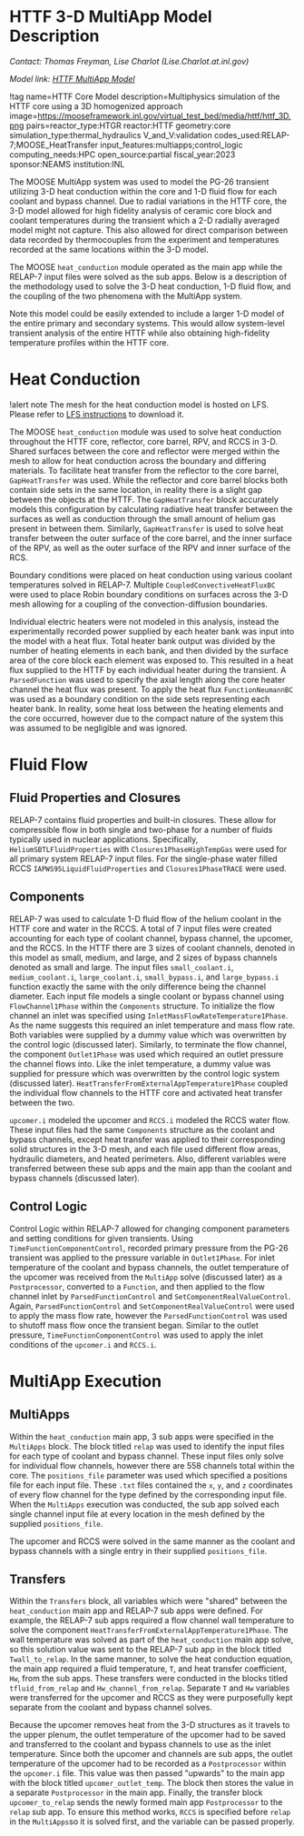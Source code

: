 # HTTF 3-D MultiApp Model Description

*Contact: Thomas Freyman, Lise Charlot (Lise.Charlot.at.inl.gov)*

*Model link: [HTTF MultiApp Model](https://github.com/idaholab/virtual_test_bed/tree/devel/htgr/httf)*

!tag name=HTTF Core Model
     description=Multiphysics simulation of the HTTF core using a 3D homogenized approach
     image=https://mooseframework.inl.gov/virtual_test_bed/media/httf/httf_3D.png
     pairs=reactor_type:HTGR
           reactor:HTTF
           geometry:core
           simulation_type:thermal_hydraulics
           V_and_V:validation
           codes_used:RELAP-7;MOOSE_HeatTransfer
           input_features:multiapps;control_logic
           computing_needs:HPC
           open_source:partial
           fiscal_year:2023
           sponsor:NEAMS
           institution:INL

The MOOSE MultiApp system was used to model the PG-26 transient utilizing 3-D heat conduction within the core and 1-D
fluid flow for each coolant and bypass channel. Due to radial variations in the HTTF core, the 3-D model allowed for high fidelity
analysis of ceramic core block and coolant temperatures during the transient which a 2-D radially averaged model might not capture.
This also allowed for direct comparison between data recorded by thermocouples from the experiment and temperatures recorded at the
same locations within the 3-D model.

The MOOSE `heat_conduction` module operated as the main app while the RELAP-7
input files were solved as the sub apps. Below is a description of the methodology used to solve the 3-D heat conduction, 1-D
fluid flow, and the coupling of the two phenomena with the MultiApp system.

Note this model could be easily extended to include a larger 1-D model of the entire primary and secondary systems. This would allow
system-level transient analysis of the entire HTTF while also obtaining high-fidelity temperature profiles within the HTTF core.



# Heat Conduction

!alert note
The mesh for the heat conduction model is hosted on LFS.
Please refer to [LFS instructions](resources/how_to_use_vtb.md#lfs) to download it.

The MOOSE `heat_conduction` module was used to solve heat conduction throughout the HTTF core, reflector, core barrel, RPV, and RCCS
in 3-D. Shared surfaces between the core and reflector were merged within the mesh to allow for heat conduction across the boundary
and differing materials. To facilitate heat transfer from the reflector to the core barrel, `GapHeatTransfer` was used. While the
reflector and core barrel blocks both contain side sets in the same location, in reality there is a slight gap between the objects at
the HTTF. The `GapHeatTransfer` block accurately models this configuration by calculating radiative heat transfer between the
surfaces as well as conduction through the small amount of helium gas present in between them. Similarly, `GapHeatTransfer`
is used to solve heat transfer between the outer surface of the core barrel, and the inner surface of the RPV, as well as the outer
surface of the RPV and inner surface of the RCS.

Boundary conditions were placed on heat conduction using various coolant temperatures solved in RELAP-7. Multiple
`CoupledConvectiveHeatFluxBC` were used to place Robin boundary conditions on surfaces across the 3-D mesh allowing for a coupling
of the convection-diffusion boundaries.

Individual electric heaters were not modeled in this analysis, instead the experimentally recorded power supplied by each
heater bank was input into the model with a heat flux. Total heater bank output was divided by the number of heating
elements in each bank, and then divided by the surface area of the core block each element was exposed to. This resulted in a heat
flux supplied to the HTTF by each individual heater during the transient. A `ParsedFunction` was used to specify the axial length
along the core heater channel the heat flux was present. To apply the heat flux `FunctionNeumannBC` was used as a boundary
condition on the side sets representing each heater bank. In reality, some heat loss between the heating elements and the core
occurred, however due to the compact nature of the system this was assumed to be negligible and was ignored.



# Fluid Flow

## Fluid Properties and Closures

RELAP-7 contains fluid properties and built-in closures. These allow for compressible flow in both single and
two-phase for a number of fluids typically used in nuclear applications. Specifically, `HeliumSBTLFluidProperties` with
`Closures1PhaseHighTempGas` were used for all primary system RELAP-7 input files. For the single-phase water filled RCCS
`IAPWS95LiquidFluidProperties` and `Closures1PhaseTRACE` were used.

## Components

RELAP-7 was used to calculate 1-D fluid flow of the helium coolant in the HTTF core and water in the RCCS. A total of 7
input files were created accounting for each type of coolant channel, bypass channel, the upcomer, and the RCCS. In the HTTF there
are 3 sizes of coolant channels, denoted in this model as small, medium, and large, and 2 sizes of bypass channels denoted as small
and large. The input files `small_coolant.i`, `medium_coolant.i`, `large_coolant.i`, `small_bypass.i`, and `large_bypass.i` function
exactly the same with the only difference being the channel diameter. Each input file models a single coolant or bypass
channel using `FlowChannel1Phase` within the `Components` structure. To initialize the flow channel an inlet was specified using
`InletMassFlowRateTemperature1Phase`. As the name suggests this required an inlet temperature and mass flow rate. Both variables were
supplied by a dummy value which was overwritten by the control logic (discussed later). Similarly, to terminate the flow channel, the
component `Outlet1Phase` was used which required an outlet pressure the channel flows into. Like the inlet temperature, a dummy value
was supplied for pressure which was overwritten by the control logic system (discussed later).
`HeatTransferFromExternalAppTemperature1Phase` coupled the individual flow channels to the HTTF core and activated heat transfer
between the two.

`upcomer.i` modeled the upcomer and `RCCS.i` modeled the RCCS water flow. These input files had the same `Components` structure as
the coolant and bypass channels, except heat transfer was applied to their corresponding solid structures in the 3-D mesh, and
each file used different flow areas, hydraulic diameters, and heated perimeters. Also, different variables were transferred between
these sub apps and the main app than the coolant and bypass channels (discussed later).

## Control Logic

Control Logic within RELAP-7 allowed for changing component parameters and setting conditions for given transients.
Using `TimeFunctionComponentControl`, recorded primary pressure from the PG-26 transient was applied to the pressure variable in
`Outlet1Phase`. For inlet temperature of the coolant and bypass channels, the outlet temperature of the upcomer was received from the
`MultiApp` solve (discussed later) as a `Postprocessor`, converted to a `Function`, and then applied to the flow channel inlet by
`ParsedFunctionControl` and `SetComponentRealValueControl`. Again, `ParsedFunctionControl` and `SetComponentRealValueControl` were
used to apply the mass flow rate, however the `ParsedFunctionControl` was used to shutoff mass flow once the transient began. Similar
to the outlet pressure, `TimeFunctionComponentControl` was used to apply the inlet conditions of the `upcomer.i` and `RCCS.i`.



# MultiApp Execution

## MultiApps

Within the `heat_conduction` main app, 3 sub apps were specified in the `MultiApps` block. The block titled `relap` was used to
identify the input files for each type of coolant and bypass channel. These input files only solve for individual flow channels,
however there are 558 channels total within the core. The `positions_file` parameter was used which specified a
positions file for each input file. These `.txt` files contained the `x`, `y`, and `z` coordinates of every flow channel for the type
defined by the corresponding input file. When the `MultiApps` execution was conducted, the sub app solved each single channel input
file at every location in the mesh defined by the supplied `positions_file`.

The upcomer and RCCS were solved in the same manner as the coolant and bypass channels with a single entry in their supplied
`positions_file`.

## Transfers

Within the `Transfers` block, all variables which were "shared" between the `heat_conduction` main app and RELAP-7 sub
apps were defined. For example, the RELAP-7 sub apps required a flow channel wall temperature to solve the component
`HeatTransferFromExternalAppTemperature1Phase`. The wall temperature was solved as part of the `heat_conduction` main app solve, so
this solution value was sent to the RELAP-7 sub app in the block titled `Twall_to_relap`. In the same manner, to solve the
heat conduction equation, the main app required a fluid temperature, `T`, and heat transfer coefficient, `Hw`, from the sub apps.
These transfers were conducted in the blocks titled `tfluid_from_relap` and `Hw_channel_from_relap`. Separate `T` and `Hw` variables were
transferred for the upcomer and RCCS as they were purposefully kept separate from the coolant and bypass channel solves.

Because the upcomer removes heat from the 3-D structures as it travels to the upper plenum, the outlet temperature of the upcomer had
to be saved and transferred to the coolant and bypass channels to use as the inlet temperature. Since both the upcomer and channels
are sub apps, the outlet temperature of the upcomer had to be recorded as a `Postprocessor` within the `upcomer.i` file. This value
was then passed "upwards" to the main app with the block titled `upcomer_outlet_temp`. The block then stores the value in a separate
`Postprocessor` in the main app. Finally, the transfer block `upcomer_to_relap` sends the newly formed main app `Postprocessor` to the
`relap` sub app. To ensure this method works, `RCCS` is specified before `relap` in the `MultiApps`so it is solved first, and the
variable can be passed properly.
